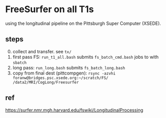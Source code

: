 # FreeSurfer on all T1s

using the longitudinal  pipeline on the Pittsburgh Super Computer (XSEDE).

## steps
  0. collect and transfer. see `tx/`
  1. first pass FS: `run_t1_all.bash` submits `fs_batch_cmd.bash` jobs to with `sbatch`
  2. long pass: `run_long.bash` submits `fs_batch_long.bash` 
  3. copy from final dest (pittcompgen): `rsync -azvhi foranw@bridges.psc.xsede.org:~/scratch/FS/ /data2/MRI/CogLong/Freesurfer`

## ref

https://surfer.nmr.mgh.harvard.edu/fswiki/LongitudinalProcessing
